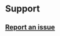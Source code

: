 # Support

## [Report an issue](https://github.com/oracle-terraform-modules/terraform-oci-oke/issues/new/choose)
